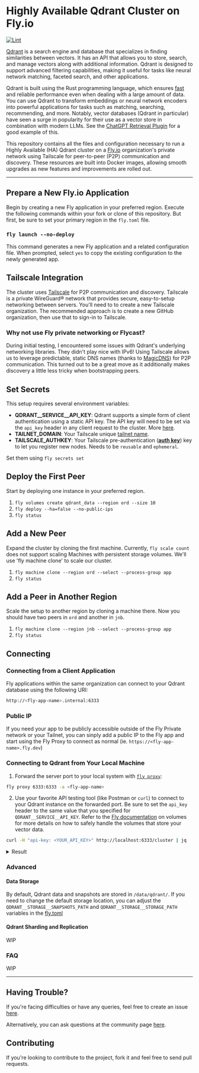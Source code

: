 # Highly Available Qdrant Cluster on Fly.io

[![Lint](https://github.com/kylemclaren/qdrant-on-fly/actions/workflows/lint.yml/badge.svg?branch=master)](https://github.com/kylemclaren/qdrant-on-fly/actions/workflows/lint.yml)

[Qdrant](https://qdrant.tech/) is a search engine and database that specializes in finding similarities between vectors. It has an API that allows you to store, search, and manage vectors along with additional information. Qdrant is designed to support advanced filtering capabilities, making it useful for tasks like neural network matching, faceted search, and other applications.

Qdrant is built using the Rust programming language, which ensures [fast](https://qdrant.tech/benchmarks/) and reliable performance even when dealing with a large amount of data. You can use Qdrant to transform embeddings or neural network encoders into powerful applications for tasks such as matching, searching, recommending, and more. Notably, vector databases (Qdrant in particular) have seen a surge in popularity for their use as a vector store in combination with modern LLMs. See the [ChatGPT Retrieval Plugin](https://github.com/openai/chatgpt-retrieval-plugin/) for a good example of this.

This repository contains all the files and configuration necessary to run a Highly Available (HA) Qdrant cluster on a [Fly.io](https://fly.io/) organization's private network using Tailscale for peer-to-peer (P2P) communication and discovery. These resources are built into Docker images, allowing  smooth upgrades as new features and improvements are rolled out.

___

## Prepare a New Fly.io Application

Begin by creating a new Fly application in your preferred region. Execute the following commands within your fork or clone of this repository. But first, be sure to set your primary region in the `fly.toml` file.

### `fly launch --no-deploy`

This command generates a new Fly application and a related configuration file. When prompted, select `yes` to copy the existing configuration to the newly generated app.

## Tailscale Integration

The cluster uses [Tailscale](https://tailscale.com/) for P2P communication and discovery. Tailscale is a private WireGuard® network that provides secure, easy-to-setup networking between servers. You'll need to to create a new Tailscale organization. The recommended approach is to create a new GitHub organization, then use that to sign-in to Tailscale.

### Why not use Fly private networking or Flycast?

During initial testing, I encountered some issues with Qdrant's underlying networking libraries. They didn't play nice with IPv6! Using Tailscale allows us to leverage predictable, static DNS names (thanks to [MagicDNS](https://tailscale.com/kb/1081/magicdns/)) for P2P communication. This turned out to be a great move as it additionally makes discovery a little less tricky when bootstrapping peers.

## Set Secrets

This setup requires several environment variables:

- **QDRANT__SERVICE__API_KEY**: Qdrant supports a simple form of client authentication using a static API key. The API key will need to be set via the `api_key` header in any client request to the cluster. More [here](https://qdrant.tech/documentation/guides/security/).
- **TAILNET_DOMAIN**: Your Tailscale unique [tailnet name](https://tailscale.com/kb/1217/tailnet-name/).
- **TAILSCALE_AUTHKEY**: Your Tailscale pre-authentication ([**auth key**](https://tailscale.com/kb/1085/auth-keys/)) key to let you register new nodes. Needs to be `reusable` and `ephemeral`.

Set them using `fly secrets set`

## Deploy the First Peer

Start by deploying one instance in your preferred region.

1. `fly volumes create qdrant_data --region ord --size 10`
2. `fly deploy --ha=false --no-public-ips`
3. `fly status`

## Add a New Peer

Expand the cluster by cloning the first machine. Currently, `fly scale count` does not support scaling Machines with persistent storage volumes. We'll use 'fly machine clone' to scale our cluster.

1. `fly machine clone --region ord --select --process-group app`
2. `fly status`

## Add a Peer in Another Region

Scale the setup to another region by cloning a machine there. Now you should have two peers in `ord` and another in `jnb`.

1. `fly machine clone --region jnb --select --process-group app`
2. `fly status`

## Connecting

### Connecting from a Client Application

Fly applications within the same organization can connect to your Qdrant database using the following URI:

```sh
http://<fly-app-name>.internal:6333
```

### Public IP

If you need your app to be publicly accessible outside of the Fly Private network or your Tailnet, you can sinply add a public IP to the Fly app and start using the Fly Proxy to connect as normal (ie. `https://<fly-app-name>.fly.dev`)

### Connecting to Qdrant from Your Local Machine

1. Forward the server port to your local system with [`fly proxy`](https://fly.io/docs/flyctl/proxy/):

```sh
fly proxy 6333:6333 -a <fly-app-name>
```

2. Use your favorite API testing tool (like Postman or `curl`) to connect to your Qdrant instance on the forwarded port. Be sure to set the `api_key` header to the same value that you specified for `QDRANT__SERVICE__API_KEY`. Refer to the [Fly documentation](https://fly.io/docs/reference/volumes/) on volumes for more details on how to safely handle the volumes that store your vector data.

```sh
curl -H "api-key: <YOUR_API_KEY>" http://localhost:6333/cluster | jq
```
<details>
<summary>Result</summary>
<br>

```json
{
  "result": {
    "status": "enabled",
    "peer_id": 3556574999046494,
    "peers": {
      "3556574999046494": {
        "uri": "http://qdrant-peer-e784ee56ad1218-ord.pygmy-koi.ts.net:6335/"
      },
      "2310430634584339": {
        "uri": "http://qdrant-peer-4d8940dc6ee487-ord.pygmy-koi.ts.net:6335/"
      },
      "187138089536499": {
        "uri": "http://qdrant-peer-9080716a655387-jnb.pygmy-koi.ts.net:6335/"
      }
    },
    "raft_info": {
      "term": 1,
      "commit": 3,
      "pending_operations": 0,
      "leader": 3556574999046494,
      "role": "Leader",
      "is_voter": true
    },
    "consensus_thread_status": {
      "consensus_thread_status": "working",
      "last_update": "2023-05-29T21:30:45.579649708Z"
    },
    "message_send_failures": {}
  },
  "status": "ok",
  "time": 3.183e-05
}
```
</details>

### Advanced

#### Data Storage

By default, Qdrant data and snapshots are stored in `/data/qdrant/`. If you need to change the default storage location, you can adjust the `QDRANT__STORAGE__SNAPSHOTS_PATH` and `QDRANT__STORAGE__STORAGE_PATH` variables in the [fly.toml](./fly.toml)

#### Qdrant Sharding and Replication

WIP

### FAQ

WIP
___

## Having Trouble?

If you're facing difficulties or have any queries, feel free to create an issue [here](https://github.com/kylemclaren/qdrant-on-fly/issues).

Alternatively, you can ask questions at the community page [here](https://community.fly.io/).

## Contributing

If you're looking to contribute to the project, fork it and feel free to send pull requests.
